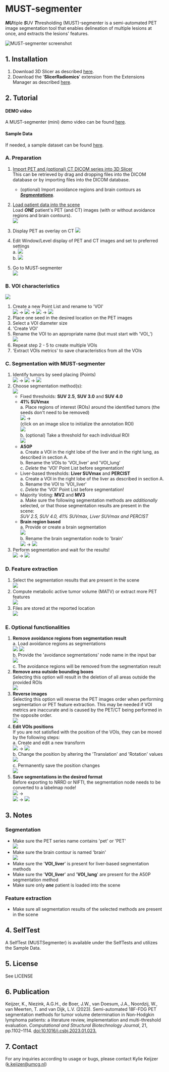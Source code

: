 # MUST-segmenter
***MU***ltiple ***S***UV ***T***hresholding (MUST)-segmenter is a semi-automated PET image segmentation tool that enables delineation of 
multiple lesions at once, and extracts the lesions' features.  

![](screenshots/Slicer-MUST-segmenter_screenshot.png?raw=true "MUST-segmenter screenshot")  

## 1. Installation
1. Download 3D Slicer as described [here](https://slicer.readthedocs.io/en/latest/user_guide/getting_started.html#installing-3d-slicer).  
2. Download the '**SlicerRadiomics**' extension from the Extensions Manager as described [here](https://slicer.readthedocs.io/en/latest/user_guide/extensions_manager.html#install-extensions).

## 2. Tutorial

#### DEMO video
A MUST-segmenter (mini) demo video can be found [here](https://youtu.be/Fib_EEHa9pA).  

#### Sample Data
If needed, a sample dataset can be found [here](https://github.com/kyliekeijzer/Slicer-PET-MUST-segmenter/tree/master/Sample%20Data).

### A. Preparation

1. [Import PET and (optional) CT DICOM series into 3D Slicer ](https://slicer.readthedocs.io/en/latest/user_guide/modules/dicom.html#dicom-import)  
This can be retrieved by drag and dropping files into the DICOM database or by importing files into the DICOM database.
   - (optional) Import avoidance regions and brain contours as ***[Segmentations](https://slicer.readthedocs.io/en/latest/user_guide/modules/segmentations.html#import-an-existing-segmentation-from-volume-file)***.

2. [Load patient data into the scene](https://slicer.readthedocs.io/en/latest/user_guide/modules/dicom.html#dicom-loading)  
Load ***ONE*** patient's PET (and CT) images (with or without avoidance regions and brain contours).  
![](screenshots/1.png?raw=true "")  
3. Display PET as overlay on CT
![](screenshots/3.png?raw=true "")  
4. Edit Window/Level display of PET and CT images and set to preferred settings  
a. ![](screenshots/4.png?raw=true "")  
b. ![](screenshots/5.png?raw=true "")  
5. Go to MUST-segmenter  
![](screenshots/6.png?raw=true "")  

### B. VOI characteristics
![](screenshots/43.png?raw=true "")  
1. Create a new Point List and rename to 'VOI'  
   ![](screenshots/8.png?raw=true "") &rarr; ![](screenshots/40.png?raw=true "") &rarr; ![](screenshots/16.png?raw=true "") &rarr; ![](screenshots/42.png?raw=true "")  
2. Place one seed in the desired location on the PET images  
3. Select a VOI diameter size  
4. 'Create VOI'  
5. Rename the VOI to an appropriate name (but must start with 'VOI_')  
   ![](screenshots/44.png?raw=true "")  
6. Repeat step 2 - 5 to create multiple VOIs  
7. 'Extract VOIs metrics' to save characteristics from all the VOIs

### C. Segmentation with MUST-segmenter
1. Identify tumors by seed placing (Points)  
   ![](screenshots/8.png?raw=true "") &rarr; ![](screenshots/40.png?raw=true "") &rarr; ![](screenshots/9.png?raw=true "")  
2. Choose segmentation method(s):  
   ![](screenshots/10.png?raw=true "")  
   - Fixed thresholds: **SUV 2.5**, **SUV 3.0** and **SUV 4.0**  
   - **41% SUVmax**  
     a. Place regions of interest (ROIs) around the identified tumors (the seeds don't need to be removed)  
        ![](screenshots/11.png?raw=true "") &rarr;  
     (click on an image slice to initialize the annotation ROI)  
        ![](screenshots/12.png?raw=true "")  
     b. (optional) Take a threshold for each individual ROI  
        ![](screenshots/13.png?raw=true "")  
   - **A50P**  
     a. Create a VOI in the right lobe of the liver and in the right lung, as described in section A.  
     b. Rename the VOIs to 'VOI_liver' and 'VOI_lung'  
     c. *Delete* the 'VOI' Point List before segmentation!  
   - Liver-based thresholds: **Liver SUVmax** and **PERCIST**  
     a. Create a VOI in the right lobe of the liver as described in section A.  
     b. Rename the VOI to 'VOI_liver'  
     c. *Delete* the 'VOI' Point List before segmentation!  
   - Majority Voting: **MV2** and **MV3**  
     a. Make sure the following segmentation methods are *additionally* selected, 
     or that those segmentation results are present in the scene:  
        *SUV 2.5, SUV 4.0, 41% SUVmax, Liver SUVmax and PERCIST*  
   - **Brain region based**  
     a. Provide or create a brain segmentation  
        ![](screenshots/22.png?raw=true "")  
     b. Rename the brain segmentation node to 'brain'  
        ![](screenshots/23.png?raw=true "") &rarr; ![](screenshots/7.png?raw=true "")  
3. Perform segmentation and wait for the results!  
   ![](screenshots/24.png?raw=true "") &rarr; ![](screenshots/25.png?raw=true "")

### D. Feature extraction
1. Select the segmentation results that are present in the scene  
![](screenshots/10.png?raw=true "")  
2. Compute metabolic active tumor volume (MATV) or extract more PET features  
![](screenshots/27.png?raw=true "")  
3. Files are stored at the reported location  
![](screenshots/28.png?raw=true "")

### E. Optional functionalities
1. **Remove avoidance regions from segmentation result**  
   a. Load avoidance regions as segmentations  
      ![](screenshots/30.png?raw=true "") ![](screenshots/29.png?raw=true "")  
   b. Provide the 'avoidance segmentations' node name in the input bar  
      ![](screenshots/31.png?raw=true "")  
   c. The avoidance regions will be removed from the segmentation result  
2. **Remove area outside bounding boxes**  
   Selecting this option will result in the deletion of all areas outside the provided ROIs  
   ![](screenshots/32.png?raw=true "")  
3. **Reverse images**  
   Selecting this option will reverse the PET images order when performing segmentation or PET feature extraction. 
   This may be needed if VOI metrics are inaccurate and is caused by the PET/CT being performed in the 
   opposite order.  
   ![](screenshots/14.png?raw=true "")  
4. **Edit VOIs positions**  
   If you are not satisfied with the position of the VOIs, they can be moved by the following steps:  
   a. Create and edit a new transform  
      ![](screenshots/36.png?raw=true "") &rarr; ![](screenshots/37.png?raw=true "")  
   b. Change the position by altering the 'Translation' and 'Rotation' values  
      ![](screenshots/38.png?raw=true "")  
   c. Permanently save the position changes  
      ![](screenshots/39.png?raw=true "")
5. **Save segmentations in the desired format**  
   Before exporting to NRRD or NIFTI, the segmentation node needs to be converted to a labelmap node!  
   ![](screenshots/35.png?raw=true "") &rarr;  
   ![](screenshots/33.png?raw=true "") &rarr; ![](screenshots/34.png?raw=true "")  
   

## 3. Notes
### Segmentation
- Make sure the PET series name contains 'pet' or 'PET'  
![](screenshots/2.png?raw=true "")  
- Make sure the brain contour is named 'brain'  
![](screenshots/7.png?raw=true "")  
- Make sure the '**VOI_liver**' is present for liver-based segmentation methods
- Make sure the '**VOI_liver**' and '**VOI_lung**' are present for the A50P segmentation method  
- Make sure only ***one*** patient is loaded into the scene  
### Feature extraction
- Make sure all segmentation results of the selected methods are present in the scene

## 4. SelfTest
A SelfTest (MUSTSegmenter) is available under the SelfTests and utilizes the Sample Data.

## 5. License
See LICENSE

## 6. Publication
Keijzer, K., Niezink, A.G.H., de Boer, J.W., van Doesum, J.A., Noordzij, W., van Meerten, T. and van Dijk, L.V. (2023). Semi-automated 18F-FDG PET segmentation methods for tumor volume determination in Non-Hodgkin lymphoma patients: a literature review, implementation and multi-threshold evaluation. *Computational and Structural Biotechnology Journal*, 21, pp.1102–1114. [doi:10.1016/j.csbj.2023.01.023.](https://doi.org/10.1016/j.csbj.2023.01.023)

## 7. Contact
For any inquiries according to usage or bugs, please contact Kylie Keijzer ([k.keijzer@umcg.nl](mailto:k.keijzer@umcg.nl?subject=MUST-segmenter))


